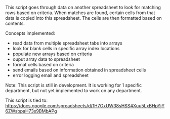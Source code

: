 This script goes through data on another spreadsheet to look for matching rows based on criteria.  When matches are found, certain cells from that data is copied into this spreadsheet.  The cells are then formatted based on contents.

Concepts implemented:
- read data from multiple spreadsheet tabs into arrays
- look for blank cells in specific array index locations
- populate new arrays based on criteria
- ouput array data to spreadsheet
- format cells based on criteria
- send emails based on information obtained in spreadsheet cells
- error logging email and spreadsheet

Note: This script is still in development.  It is working for 1 specific department, but not yet implemented to work on any department.

This script is tied to: https://docs.google.com/spreadsheets/d/1H7OxUW38sHSS4Xuu5LxBHpYjY6ZWsbpaH73s9BMbAPg
